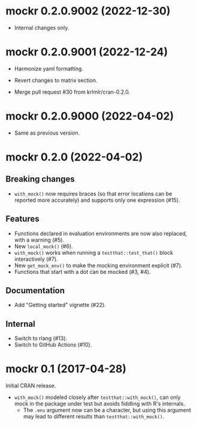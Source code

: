 <!-- NEWS.md is maintained by https://cynkra.github.io/fledge, do not edit -->

# mockr 0.2.0.9002 (2022-12-30)

- Internal changes only.


# mockr 0.2.0.9001 (2022-12-24)

- Harmonize yaml formatting.

- Revert changes to matrix section.

- Merge pull request #30 from krlmlr/cran-0.2.0.




# mockr 0.2.0.9000 (2022-04-02)

- Same as previous version.


# mockr 0.2.0 (2022-04-02)

## Breaking changes

- `with_mock()` now requires braces (so that error locations can be reported more accurately) and supports only one expression (#15).

## Features

- Functions declared in evaluation environments are now also replaced, with a warning (#5).
- New `local_mock()` (#6).
- `with_mock()` works when running a `testthat::test_that()` block interactively (#7).
- New `get_mock_env()` to make the mocking environment explicit (#7).
- Functions that start with a dot can be mocked (#3, #4).


## Documentation

- Add "Getting started" vignette (#22).

## Internal

- Switch to rlang (#13).
- Switch to GitHub Actions (#10).


# mockr 0.1 (2017-04-28)

Initial CRAN release.

- `with_mock()` modeled closely after `testthat::with_mock()`, can only mock in the package under test but avoids fiddling with R's internals.
    - The `.env` argument now can be a character, but using this argument may lead to different results than `testthat::with_mock()`.
